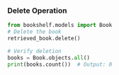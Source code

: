 ### Delete Operation

```python
from bookshelf.models import Book
# Delete the book
retrieved_book.delete()

# Verify deletion
books = Book.objects.all()
print(books.count())  # Output: 0
